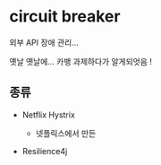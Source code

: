 # circuit breaker

외부 API 장애 관리...

옛날 옛날에... 카뱅 과제하다가 알게되엇음 ! 

## 종류

- Netflix Hystrix
  - 넷플릭스에서 만든 

- Resilience4j

